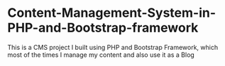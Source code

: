 # Content-Management-System-in-PHP-and-Bootstrap-framework
This is a CMS project I built using PHP and Bootstrap Framework, which most of the times I manage my content and also use it as a Blog
